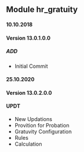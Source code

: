 ## Module hr_gratuity

#### 10.10.2018
#### Version 13.0.1.0.0
##### ADD
- Initial Commit

#### 25.10.2020
#### Version 13.0.2.0.0
#### UPDT
- New Updations
- Provition for Probation
- Gratuvity Configuration
- Rules
- Calculation
